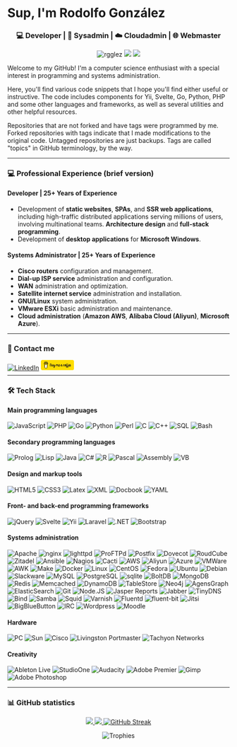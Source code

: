# Sup, I'm Rodolfo González
<h3 align="center">💻 Developer | 🐧 Sysadmin | ☁️ Cloudadmin | 🌐 Webmaster</h3>

<p align="center">
  <img src="https://komarev.com/ghpvc/?username=rgglez&label=Profile%20views&color=0e75b6&style=flat" alt="rgglez" /> 
  <img src="https://img.shields.io/github/stars/rgglez?style=flat">
  <img src="https://img.shields.io/github/followers/rgglez?style=flat">
</p>

Welcome to my GitHub! I'm a computer science enthusiast with a special interest in programming and systems administration.

Here, you'll find various code snippets that I hope you'll find either useful or instructive. The code includes components for Yii, Svelte, Go, Python, PHP and some other languages and frameworks, as well as several utilities and other helpful resources.

Repositories that are not forked and have tags were programmed by me. Forked repositories with tags indicate that I made modifications to the original code. Untagged repositories are just backups. Tags are called "topics" in GitHub terminology, by the way.

---

### 💻 Professional Experience (brief version)

#### **Developer | 25+ Years of Experience**  

- Development of **static websites**, **SPAs**, and **SSR web applications**, including high-traffic distributed applications serving millions of users, involving multinational teams. **Architecture design** and **full-stack programming**.  
- Development of **desktop applications** for **Microsoft Windows**.  

#### **Systems Administrator | 25+ Years of Experience**  

- **Cisco routers** configuration and management.  
- **Dial-up ISP service** administration and configuration.  
- **WAN** administration and optimization.  
- **Satellite internet service** administration and installation.  
- **GNU/Linux** system administration.  
- **VMware ESXi** basic administration and maintenance.  
- **Cloud administration** (**Amazon AWS**, **Alibaba Cloud (Aliyun)**, **Microsoft Azure**). 

---

### 💬 Contact me

<div style="height:20px;">
  <a href="https://linkedin.com/in/rggonzalez"><img src="https://img.shields.io/badge/LinkedIn-0077B5?logo=linkedin&logoColor=white" alt="LinkedIn" style="width:70px;"></a>
  <a href="https://bmc.link/rggonzalez"><img src="bmc-button.png" alt="BuyMeACoffee" style="width:75px!important;height:23px!important;"></a>
</div>

---

### 🛠️ Tech Stack

#### Main programming languages

![JavaScript](https://img.shields.io/badge/-JavaScript%20(ES6+)-F7DF1E?logo=javascript&logoColor=black)
![PHP](https://img.shields.io/badge/-PHP-777bb3?logo=PHP&logoColor=white)
![Go](https://img.shields.io/badge/-Go-6ad7e5?logo=Go&logoColor=black)
![Python](https://img.shields.io/badge/-Python-3670a0?logo=Python&logoColor=white)
![Perl](https://img.shields.io/badge/-Perl-212178?logo=Perl&logoColor=white)
![C](https://img.shields.io/badge/-C-03599c?logo=c&logoColor=white)
![C++](https://img.shields.io/badge/-C-03599c?logo=cplusplus&logoColor=white)
![SQL](https://img.shields.io/badge/-SQL-ffffff?logo=SQL&logoColor=black)
![Bash](https://img.shields.io/badge/-Bash-000000?logo=Bash&logoColor=white)

#### Secondary programming languages

![Prolog](https://img.shields.io/badge/-Prolog-195f97?logo=Prolog&logoColor=white)
![Lisp](https://img.shields.io/badge/-Lisp-195f97?logo=Lisp&logoColor=white)
![Java](https://img.shields.io/badge/-Java-d60020?logo=openjdk&logoColor=white)
![C#](https://img.shields.io/badge/-Csharp-842627?logo=C#&logoColor=white)
![R](https://img.shields.io/badge/-R-b5b7bb?logo=R&logoColor=black)
![Pascal](https://img.shields.io/badge/-Pascal-ffffff?logo=Pascal&logoColor=black)
![Assembly](https://img.shields.io/badge/-Assembly%208088-000000?logo=Assembly&logoColor=white)
![VB](https://img.shields.io/badge/-VisualBasic-195f97?logo=VB&logoColor=white)

#### Design and markup tools

![HTML5](https://img.shields.io/badge/-HTML5-e44d26?logo=HTML5&logoColor=white)
![CSS3](https://img.shields.io/badge/-CSS3-1572b6?logo=CSS&logoColor=white)
![Latex](https://img.shields.io/badge/-LaTeX-008181?logo=Latex&logoColor=white)
![XML](https://img.shields.io/badge/-XML-005faf?logo=XML&logoColor=white)
![Docbook](https://img.shields.io/badge/-Docbook-005faf?logo=Docbook&logoColor=white)
![YAML](https://img.shields.io/badge/-YAML-cb171e?logo=Yaml&logoColor=white)

#### Front- and back-end programming frameworks

![jQuery](https://img.shields.io/badge/-jQuery-0968a6?logo=jQuery&logoColor=white)
![Svelte](https://img.shields.io/badge/-Svelte-ff3e00?logo=Svelte&logoColor=white)
![Yii](https://img.shields.io/badge/-Yii-1e6cab?logo=Yii&logoColor=white)
![Laravel](https://img.shields.io/badge/-Laravel-ff291a?logo=Laravel&logoColor=white)
![.NET](https://img.shields.io/badge/-.NET-512ad5?logo=dotnet&logoColor=white)
![Bootstrap](https://img.shields.io/badge/-Bootstrap-7b12f8?logo=Bootstrap&logoColor=white)

#### Systems administration

![Apache](https://img.shields.io/badge/-Apache-b02050?logo=Apache&logoColor=white)
![nginx](https://img.shields.io/badge/-nginx-009901?logo=nginx&logoColor=white) 
![lighttpd](https://img.shields.io/badge/-lighttpd-366680?logo=lighttpd&logoColor=white)
![ProFTPd](https://img.shields.io/badge/-ProFTPd-ff0000?logo=ProFTPd&logoColor=white)
![Postfix](https://img.shields.io/badge/-Postfix-cb171e?logo=postfix&logoColor=white)
![Dovecot](https://img.shields.io/badge/-Dovecot-4fc0ae?logo=dovecot&logoColor=white)
![RoudCube](https://img.shields.io/badge/-RoundCube-37beff?logo=roundcube&logoColor=white)
![Zitadel](https://img.shields.io/badge/-Zitadel-ff36a0?logo=Zitadelot&logoColor=white)
![Ansible](https://img.shields.io/badge/-Ansible-ffffff?logo=Ansible&logoColor=black)
![Nagios](https://img.shields.io/badge/-Nagios-000000?logo=Nagios&logoColor=white)
![Cacti](https://img.shields.io/badge/-Cacti-239914?logo=cacti&logoColor=white)
![AWS](https://img.shields.io/badge/-AWS-ff9900?logo=AmazonWebServices&logoColor=black)
![Aliyun](https://img.shields.io/badge/-Aliyun-ee6b1f?logo=Aliyun&logoColor=black)
![Azure](https://img.shields.io/badge/-Azure-31abe9?logo=Azure&logoColor=black)
![VMWare](https://img.shields.io/badge/-VMWare-0679c4?logo=VMWare&logoColor=white)
![AWK](https://img.shields.io/badge/-AWK-000000?logo=AWK&logoColor=white)
![Make](https://img.shields.io/badge/-Make-ffffff?logo=cmake&logoColor=black)
![Docker](https://img.shields.io/badge/-Docker-2496ed?logo=docker&logoColor=white)
![Linux](https://img.shields.io/badge/-Linux-f5be04?logo=Linux&logoColor=black)
![CentOS](https://img.shields.io/badge/-CentOS-a34f89?logo=CentOS&logoColor=white)
![Fedora](https://img.shields.io/badge/-Fedora-51a2db?logo=Fedora&logoColor=white)
![Ubuntu](https://img.shields.io/badge/-Ubuntu-ea510e?logo=Ubuntu&logoColor=white)
![Debian](https://img.shields.io/badge/-Debian-d70651?logo=Debian&logoColor=white)
![Slackware](https://img.shields.io/badge/-Slackware-ffffff?logo=Slackware&logoColor=black)
![MySQL](https://img.shields.io/badge/-MySQL-f09215?logo=mysql&logoColor=white)
![PostgreSQL](https://img.shields.io/badge/-PostgreSQL-3f5f91?logo=PostgreSQL&logoColor=white)
![sqlite](https://img.shields.io/badge/-sqlite-003858?logo=sqlite&logoColor=white)
![BoltDB](https://img.shields.io/badge/-BoltDB-000000?logo=boltdb&logoColor=white)
![MongoDB](https://img.shields.io/badge/-MongoDB-0faa54?logo=MongoDB&logoColor=white)
![Redis](https://img.shields.io/badge/-Redis-a02420?logo=Redis&logoColor=white)
![Memcached](https://img.shields.io/badge/-Memcached-298d83?logo=Memcached&logoColor=white)
![DynamoDB](https://img.shields.io/badge/-DynamoDB-000000?logo=DynamoDB&logoColor=white)
![TableStore](https://img.shields.io/badge/-TableStore-000000?logo=TableStore&logoColor=white)
![Neo4j](https://img.shields.io/badge/-Neo4j-008dff?logo=Neo4j&logoColor=white)
![AgensGraph](https://img.shields.io/badge/-AgensGraph-2255ff?logo=AgensGraph&logoColor=white)
![ElasticSearch](https://img.shields.io/badge/-ElasticSearch-00bfb4?logo=Elasticsearch&logoColor=white)
![Git](https://img.shields.io/badge/-Git-f05232?logo=Git&logoColor=white)
![Node.JS](https://img.shields.io/badge/-Node.JS-76b55b?logo=node.js&logoColor=white)
![Jasper Reports](https://img.shields.io/badge/-Jasper%20Reports-0783ce?logo=jasper&logoColor=white)
![Jabber](https://img.shields.io/badge/-Jabber-c91125?logo=jabber&logoColor=white)
![TinyDNS](https://img.shields.io/badge/-TinyDNS-000000?logo=TinyDNS&logoColor=white)
![Bind](https://img.shields.io/badge/-Bind-000000?logo=Bind&logoColor=white)
![Samba](https://img.shields.io/badge/-samba-000000?logo=samba&logoColor=white)
![Squid](https://img.shields.io/badge/-Squid-000000?logo=Squid&logoColor=white)
![Varnish](https://img.shields.io/badge/-Varnish-000000?logo=Varnish&logoColor=white)
![Fluentd](https://img.shields.io/badge/-Fluentd-62a6db?logo=Fluentd&logoColor=white)
![fluent-bit](https://img.shields.io/badge/-fluentbit-62a6db?logo=FluentBit&logoColor=white)
![Jitsi](https://img.shields.io/badge/-Jitsi-ffd996?logo=Jitsi&logoColor=black)
![BigBlueButton](https://img.shields.io/badge/-BigBlueButton-474c84?logo=BigBlueButton&logoColor=white)
![IRC](https://img.shields.io/badge/-IRC-ffffff?logo=IRC&logoColor=black)
![Wordpress](https://img.shields.io/badge/-Wordpress-02719c?logo=Wordpress&logoColor=white)
![Moodle](https://img.shields.io/badge/-Moodle-ea812a?logo=Moodle&logoColor=white)

#### Hardware

![PC](https://img.shields.io/badge/-PC-ffffff?logo=PC&logoColor=black)
![Sun](https://img.shields.io/badge/-Sun-ffffff?logo=SunMicrosystems&logoColor=black)
![Cisco](https://img.shields.io/badge/-Cisco-049cda?logo=Cisco&logoColor=white)
![Livingston Portmaster](https://img.shields.io/badge/-Livingston%20Portmaster-9a6457?logo=Livingston&logoColor=white)
![Tachyon Networks](https://img.shields.io/badge/-Tachyon%20Networks-a02e52?logo=TachyonNetworks&logoColor=white)

#### Creativity

![Ableton Live](https://img.shields.io/badge/-Ableton%20Live-ffffff?logo=AbletonLive&logoColor=black)
![StudioOne](https://img.shields.io/badge/-StudioOne-ffffff?logo=Presonus&logoColor=black)
![Audacity](https://img.shields.io/badge/-Audacity-f3e417?logo=Audacity&logoColor=black)
![Adobe Premier](https://img.shields.io/badge/-Adobe%20Premier-ea0f00?logo=Adobe&logoColor=white)
![Gimp](https://img.shields.io/badge/-Gimp-868372?logo=Gimp&logoColor=white)
![Adobe Photoshop](https://img.shields.io/badge/-Adobe%20Photoshop-ea0f00?logo=Adobe&logoColor=white)

---

### 📊 GitHub statistics

<div align="center">
  <a href="https://github.com/rgglez">
    <img width="45%" src="https://github-readme-stats.vercel.app/api?username=rgglez&show_icons=true" />
    <img width="45%" src="https://github-readme-stats.vercel.app/api/top-langs/?username=rgglez&layout=compact" />
    <img src="https://streak-stats.demolab.com/?user=rgglez" alt="GitHub Streak" style="max-width: 100%; height: auto;" />    
  </a>  
</div>

<p align="center">
  <img src="https://github-profile-trophy.vercel.app/?username=rgglez&theme=onedark&row=2&column=4" alt="Trophies" />
</p>

